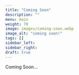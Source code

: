 ```yaml
---
title: "Coming Soon"
description: ""
menu: main
weight: 70
image: images/coming-soon.webp
image_alt: "coming soon!"
tags: []
sidebar_left:  
sidebar_right: 
draft: true 
---
```

Coming Soon...